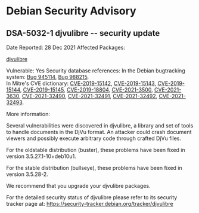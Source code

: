 
Debian Security Advisory
========================


DSA-5032-1 djvulibre -- security update
---------------------------------------



Date Reported:
28 Dec 2021
Affected Packages:

[djvulibre](https://packages.debian.org/src:djvulibre)

Vulnerable:
Yes
Security database references:
In the Debian bugtracking system: [Bug 945114](https://bugs.debian.org/cgi-bin/bugreport.cgi?bug=945114), [Bug 988215](https://bugs.debian.org/cgi-bin/bugreport.cgi?bug=988215).  
In Mitre's CVE dictionary: [CVE-2019-15142](https://security-tracker.debian.org/tracker/CVE-2019-15142), [CVE-2019-15143](https://security-tracker.debian.org/tracker/CVE-2019-15143), [CVE-2019-15144](https://security-tracker.debian.org/tracker/CVE-2019-15144), [CVE-2019-15145](https://security-tracker.debian.org/tracker/CVE-2019-15145), [CVE-2019-18804](https://security-tracker.debian.org/tracker/CVE-2019-18804), [CVE-2021-3500](https://security-tracker.debian.org/tracker/CVE-2021-3500), [CVE-2021-3630](https://security-tracker.debian.org/tracker/CVE-2021-3630), [CVE-2021-32490](https://security-tracker.debian.org/tracker/CVE-2021-32490), [CVE-2021-32491](https://security-tracker.debian.org/tracker/CVE-2021-32491), [CVE-2021-32492](https://security-tracker.debian.org/tracker/CVE-2021-32492), [CVE-2021-32493](https://security-tracker.debian.org/tracker/CVE-2021-32493).  

More information:

Several vulnerabilities were discovered in djvulibre, a library and
set of tools to handle documents in the DjVu format. An attacker could
crash document viewers and possibly execute arbitrary code through
crafted DjVu files.


For the oldstable distribution (buster), these problems have been fixed
in version 3.5.27.1-10+deb10u1.


For the stable distribution (bullseye), these problems have been fixed in
version 3.5.28-2.


We recommend that you upgrade your djvulibre packages.


For the detailed security status of djvulibre please refer to
its security tracker page at:
<https://security-tracker.debian.org/tracker/djvulibre>





